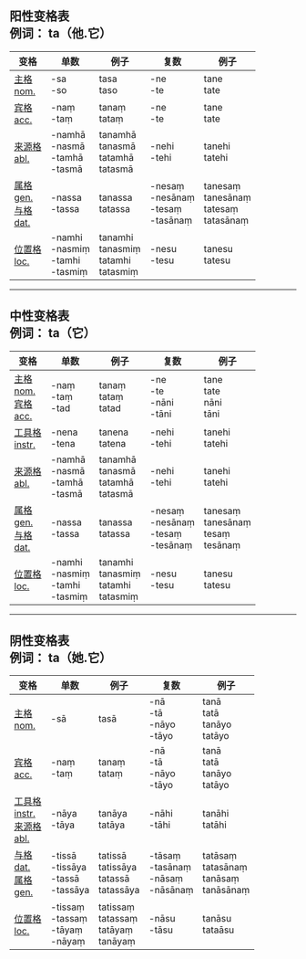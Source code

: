 

## 阳性变格表<br> 例词： ta（他.它）


| 变格 | 单数 | 例子 |复数 | 例子 |
| --- | ----- | ------ |---- | ---- |
| [主格<br>nom.](nom.md) |-sa<br>-so|tasa<br>taso|-ne<br>-te|tane<br>tate||
| [宾格<br>acc.](acc.md) |-naṃ<br>-taṃ|tanaṃ<br>tataṃ|-ne<br>-te|tane<br>tate||
| [来源格<br>abl.](abl.md) |-namhā<br>-nasmā<br>-tamhā<br>-tasmā|tanamhā<br>tanasmā<br>tatamhā<br>tatasmā|-nehi<br>-tehi|tanehi<br>tatehi||
| [属格<br>gen.](gen.md)<br>[与格<br>dat.](dat.md)  |-nassa<br>-tassa|tanassa<br>tatassa|-nesaṃ<br>-nesānaṃ<br>-tesaṃ<br>-tasānaṃ|tanesaṃ<br>tanesānaṃ<br>tatesaṃ<br>tatasānaṃ||
| [位置格<br>loc.](loc.md) |-namhi<br>-nasmiṃ<br>-tamhi<br>-tasmiṃ |tanamhi<br>tanasmiṃ<br>tatamhi<br>tatasmiṃ|-nesu<br>-tesu|tanesu<br>tatesu||


---
## 中性变格表<br> 例词： ta（它）


| 变格 | 单数 | 例子 |复数 | 例子 |
| --- | ----- | ------ |---- | ---- |
| [主格<br>nom.](nom.md)<br>[宾格<br>acc.](acc.md) |-naṃ<br>-taṃ<br>-tad|tanaṃ<br>tataṃ<br>tatad|-ne<br>-te<br>-nāni<br>-tāni|tane<br>tate<br>nāni<br>tāni| 
| [工具格<br>instr.](instr.md) |-nena<br>-tena|tanena<br>tatena|-nehi<br>-tehi|tanehi<br>tatehi||
| [来源格<br>abl.](abl.md) |-namhā<br>-nasmā<br>-tamhā<br>-tasmā|tanamhā<br>tanasmā<br>tatamhā<br>tatasmā|-nehi<br>-tehi|tanehi<br>tatehi||
| [属格<br>gen.](gen.md)<br>[与格<br>dat.](dat.md)  |-nassa<br>-tassa|tanassa<br>tatassa|-nesaṃ<br>-nesānaṃ<br>-tesaṃ<br>-tesānaṃ|tanesaṃ<br>tanesānaṃ<br>tesaṃ<br>tesānaṃ||
| [位置格<br>loc.](loc.md) |-namhi<br>-nasmiṃ<br>-tamhi<br>-tasmiṃ<br>|tanamhi<br>tanasmiṃ<br>tatamhi<br>tatasmiṃ<br>|-nesu<br>-tesu|tanesu<br>tatesu
---
## 阴性变格表<br> 例词： ta（她.它）

| 变格 | 单数 | 例子 |复数 | 例子 |
| --- | ----- | ------ |---- | ---- |
| [主格<br>nom.](nom.md) |-sā|tasā|-nā<br>-tā<br>-nāyo<br>-tāyo|tanā<br>tatā<br>tanāyo<br>tatāyo||
| [宾格<br>acc.](acc.md) |-naṃ<br>-taṃ|tanaṃ<br>tataṃ|-nā<br>-tā<br>-nāyo<br>-tāyo|tanā<br>tatā<br>tanāyo<br>tatāyo||
| [工具格<br>instr.](instr.md) <br>[来源格<br>abl.](abl.md)|-nāya<br>-tāya|tanāya<br>tatāya|-nāhi<br>-tāhi|tanāhi<br>tatāhi|
|[与格<br>dat.](dat.md)<br> [属格<br>gen.](gen.md) |-tissā<br>-tissāya<br>-tassā<br>-tassāya|tatissā<br>tatissāya<br>tatassā<br>tatassāya|-tāsaṃ<br>-tasānaṃ<br>-nāsaṃ<br>-nāsānaṃ|tatāsaṃ<br>tatasānaṃ<br>tanāsaṃ<br>tanāsānaṃ||
| [位置格<br>loc.](loc.md) |-tissaṃ<br>-tassaṃ<br>-tāyaṃ<br>-nāyaṃ|tatissaṃ<br>tatassaṃ<br>tatāyaṃ<br>tanāyaṃ|-nāsu<br>-tāsu|tanāsu<br>tataāsu||
